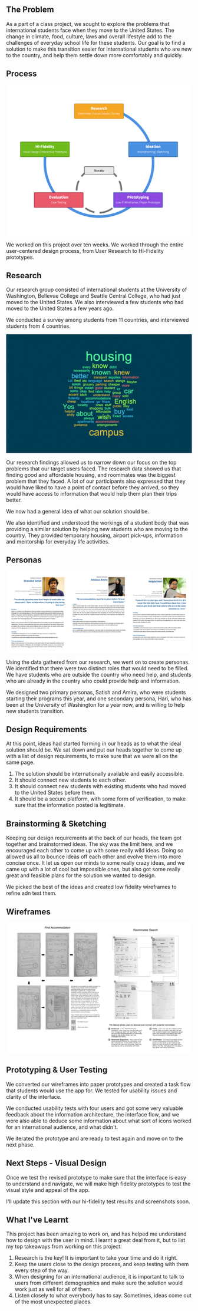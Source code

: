 ## The Problem

As a part of a class project, we sought to explore the problems that international students face when they move to the United States. The change in climate, food, culture, laws and overall lifestyle add to the challenges of everyday school life for these students. Our goal is to find a solution to make this transition easier for international students who are new to the country, and help them settle down more comfortably and quickly.

## Process

![The UCD Process](assets/img/projects/uwise/process-1.png)

We worked on this project over ten weeks. We worked through the entire user-centered design process, from User Research to Hi-Fidelity prototypes.

## Research

Our research group consisted of international students at the University of Washington, Bellevue College and Seattle Central College, who had just moved to the United States. We also interviewed a few students who had moved to the United States a few years ago.

We conducted a survey among students from 11 countries, and interviewed students from 4 countries.

![Survey Word Cloud](assets/img/projects/uwise/research-1.png)

Our research findings allowed us to narrow down our focus on the top problems that our target users faced. The research data showed us that finding good and affordable housing, and roommates was the biggest problem that they faced. A lot of our participants also expressed that they would have liked to have a point of contact before they arrived, so they would have access to information that would help them plan their trips better.

We now had a general idea of what our solution should be.

We also identified and understood the workings of a student body that was providing a similar solution by helping new students who are moving to the country. They provided temporary housing, airport pick-ups, information and mentorship for everyday life activities.

## Personas

![Personas](assets/img/projects/uwise/personas-1.jpg)

Using the data gathered from our research, we went on to create personas. We identified that there were two distinct roles that would need to be filled. We have students who are outside the country who need help, and students who are already in the country who could provide help and information.

We designed two primary personas, Satish and Amira, who were students starting their programs this year, and one secondary persona, Hari, who has been at the University of Washington for a year now, and is willing to help new students transition.

## Design Requirements

At this point, ideas had started forming in our heads as to what the ideal solution should be. We sat down and put our heads together to come up with a list of design requirements, to make sure that we were all on the same page.

1. The solution should be internationally available and easily accessible.
2. It should connect new students to each other.
3. It should connect new students with existing students who had moved to the United States before them.
4. It should be a secure platform, with some form of verification, to make sure that the information posted is legitimate.

## Brainstorming & Sketching

Keeping our design requirements at the back of our heads, the team got together and brainstormed ideas. The sky was the limit here, and we encouraged each other to come up with some really wild ideas. Doing so allowed us all to bounce ideas off each other and evolve them into more concise once. It let us open our minds to some really crazy ideas, and we came up with a lot of cool but impossible ones, but also got some really great and feasible plans for the solution we wanted to design.

We picked the best of the ideas and created low fidelity wireframes to refine adn test them.

## Wireframes

![Wireframes](assets/img/projects/uwise/wireframes-1.jpg)

## Prototyping & User Testing

We converted our wireframes into paper prototypes and created a task flow that students would use the app for. We tested for usability issues and clarity of the interface.

We conducted usability tests with four users and got some very valuable feedback about the information architecture, the interface flow, and we were also able to deduce some information about what sort of icons worked for an international audience, and what didn't.

We iterated the prototype and are ready to test again and move on to the next phase.

## Next Steps - Visual Design

Once we test the revised prototype to make sure that the interface is easy to understand and navigate, we will make high fidelity prototypes to test the visual style and appeal of the app. 

I'll update this section with our hi-fidelity test results and screenshots soon.

## What I've Learnt

This project has been amazing to work on, and has helped me understand how to design with the user in mind. I learnt a great deal from it, but to list my top takeaways from working on this project:

1. Research is the key! It is important to take your time and do it right.
2. Keep the users close to the design process, and keep testing with them every step of the way.
3. When designing for an international audience, it is important to talk to users from different demographics and make sure the solution would work just as well for all of them.
4. Listen closely to what everybody has to say. Sometimes, ideas come out of the most unexpected places.